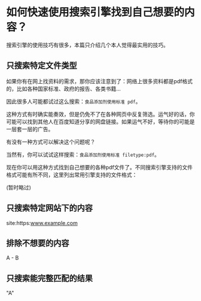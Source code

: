 # 如何快速使用搜索引擎找到自己想要的内容？

搜索引擎的使用技巧有很多，本篇只介绍几个本人觉得最实用的技巧。

## 只搜索特定文件类型

如果你有在网上找资料的需求，那你应该注意到了：网络上很多资料都是pdf格式的，比如各种国家标准、政府的报告、各类书籍...

因此很多人可能都试过这么搜索：`食品添加剂使用标准 pdf`。

这种方式有时确实能奏效，但是仍免不了在各种网页中反复筛选。运气好的话，你可能可以找到其他人在百度知道分享的网盘链接。如果运气不好，等待你的可能是一层套一层的广告。

有没有一种方式可以解决这个问题呢？

当然有，你可以试试这样搜索：`食品添加剂使用标准 filetype:pdf`。

现在你可以用这种方式找到自己想要的各种pdf文件了。不同搜索引擎支持的文件格式可能有所不同，这里列出常用引擎支持的文件格式：

(暂时略过)


## 只搜索特定网站下的内容

site:https:www.example.com

## 排除不想要的内容

A - B

## 只搜索能完整匹配的结果

"A"
